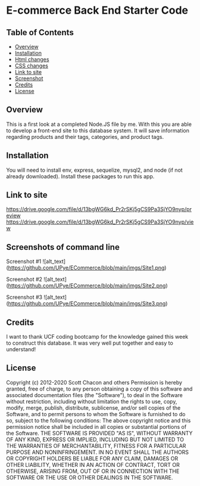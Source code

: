 # E-commerce Back End Starter Code

## Table of Contents 
* [Overview](#overview)
* [Installation](#installation)
* [Html changes](#html-changes)
* [CSS changes](#css-changes)
* [Link to site](#link-to-site)
* [Screenshot](#screenshots-of-command-line)
* [Credits](#credits)
* [License](#license)

## Overview
This is a first look at a completed Node.JS file by me. With this you are able to develop a front-end site to this database system. It will save information regarding products and their tags, categories, and product tags. 
## Installation
You will need to install env, express, sequelize, mysql2, and node (if not already downloaded). Install these packages to run this app.

## Link to site
https://drive.google.com/file/d/13bgWG6kd_Pr2rSKj5gCS9Pa3SjYO9nyp/preview
https://drive.google.com/file/d/13bgWG6kd_Pr2rSKj5gCS9Pa3SjYO9nyp/view

## Screenshots of command line
Screenshot #1
![alt_text]
(https://github.com/UPye/ECommerce/blob/main/imgs/Site1.png)

Screenshot #2
![alt_text]
(https://github.com/UPye/ECommerce/blob/main/imgs/Site2.png)

Screenshot #3
![alt_text]
(https://github.com/UPye/ECommerce/blob/main/imgs/Site3.png)

## Credits
I want to thank UCF coding bootcamp for the knowledge gained this week to construct this database. It was very well put together and easy to understand!
## License
Copyright (c) 2012-2020 Scott Chacon and others
Permission is hereby granted, free of charge, to any person obtaining
a copy of this software and associated documentation files (the
"Software"), to deal in the Software without restriction, including
without limitation the rights to use, copy, modify, merge, publish,
distribute, sublicense, and/or sell copies of the Software, and to
permit persons to whom the Software is furnished to do so, subject to
the following conditions:
The above copyright notice and this permission notice shall be
included in all copies or substantial portions of the Software.
THE SOFTWARE IS PROVIDED "AS IS", WITHOUT WARRANTY OF ANY KIND,
EXPRESS OR IMPLIED, INCLUDING BUT NOT LIMITED TO THE WARRANTIES OF
MERCHANTABILITY, FITNESS FOR A PARTICULAR PURPOSE AND
NONINFRINGEMENT. IN NO EVENT SHALL THE AUTHORS OR COPYRIGHT HOLDERS BE
LIABLE FOR ANY CLAIM, DAMAGES OR OTHER LIABILITY, WHETHER IN AN ACTION
OF CONTRACT, TORT OR OTHERWISE, ARISING FROM, OUT OF OR IN CONNECTION
WITH THE SOFTWARE OR THE USE OR OTHER DEALINGS IN THE SOFTWARE.